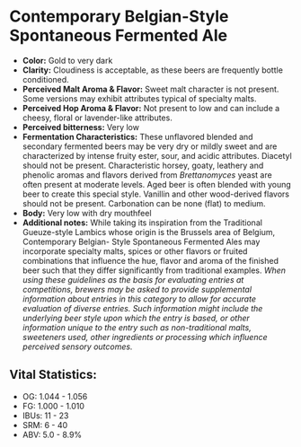 # Contemporary Belgian-Style Spontaneous Fermented Ale

- **Color:** Gold to very dark
- **Clarity:** Cloudiness is acceptable, as these beers are frequently bottle conditioned.
- **Perceived Malt Aroma & Flavor:** Sweet malt character is not present. Some versions may exhibit attributes typical of specialty malts.
- **Perceived Hop Aroma & Flavor:** Not present to low and can include a cheesy, floral or lavender-like attributes.
- **Perceived bitterness:** Very low
- **Fermentation Characteristics:** These unflavored blended and secondary fermented beers may be very dry or mildly sweet and are characterized by intense fruity ester, sour, and acidic attributes. Diacetyl should not be present. Characteristic horsey, goaty, leathery and phenolic aromas and flavors derived from _Brettanomyces_ yeast are often present at moderate levels. Aged beer is often blended with young beer to create this special style. Vanillin and other wood-derived flavors should not be present. Carbonation can be none (flat) to medium.
- **Body:** Very low with dry mouthfeel
- **Additional notes:** While taking its inspiration from the Traditional Gueuze-style Lambics whose origin is the Brussels area of Belgium, Contemporary Belgian- Style Spontaneous Fermented Ales may incorporate specialty malts, spices or other flavors or fruited combinations that influence the hue, flavor and aroma of the finished beer such that they differ significantly from traditional examples. _When using these guidelines as the basis for evaluating entries at competitions, brewers may be asked to provide supplemental information about entries in this category to allow for accurate evaluation of diverse entries. Such information might include the underlying beer style upon which the entry is based, or other information unique to the entry such as non-traditional malts, sweeteners used, other ingredients or processing which influence perceived sensory outcomes._

## Vital Statistics:

- OG: 1.044 - 1.056
- FG: 1.000 - 1.010
- IBUs: 11 - 23
- SRM: 6 - 40
- ABV: 5.0 - 8.9% 
